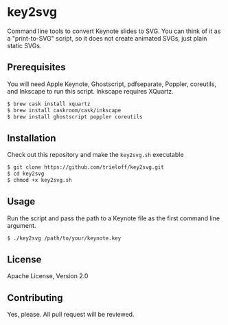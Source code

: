 # key2svg

Command line tools to convert Keynote slides to SVG. You can think of it as a "print-to-SVG" script, so it does not create animated SVGs, just plain static SVGs.

## Prerequisites

You will need Apple Keynote, Ghostscript, pdfseparate, Poppler, coreutils, and Inkscape to run this script. Inkscape requires XQuartz.

```bash
$ brew cask install xquartz
$ brew install caskroom/cask/inkscape
$ brew install ghostscript poppler coreutils
```

## Installation

Check out this repository and make the `key2svg.sh` executable

```bash
$ git clone https://github.com/trieloff/key2svg.git
$ cd key2svg
$ chmod +x key2svg.sh
```

## Usage

Run the script and pass the path to a Keynote file as the first command line argument.

```bash
$ ./key2svg /path/to/your/keynote.key
```

## License

Apache License, Version 2.0

## Contributing

Yes, please. All pull request will be reviewed.
